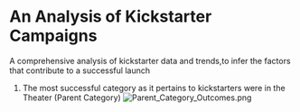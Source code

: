 # An Analysis of Kickstarter Campaigns
A comprehensive analysis of kickstarter data and trends,to infer the factors that contribute to a successful launch

1. The most successful category as it pertains to kickstarters were in the Theater (Parent Category)
![Parent_Category_Outcomes.png](Path/to/Parent_Category_Outcomes.png)
